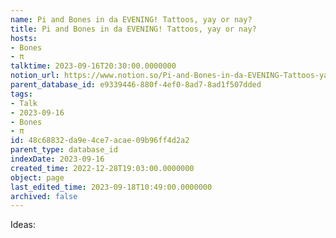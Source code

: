 ```yaml
---
name: Pi and Bones in da EVENING! Tattoos, yay or nay?
title: Pi and Bones in da EVENING! Tattoos, yay or nay?
hosts:
- Bones
- π
talktime: 2023-09-16T20:30:00.0000000
notion_url: https://www.notion.so/Pi-and-Bones-in-da-EVENING-Tattoos-yay-or-nay-48c68832da9e4ce7acae09b96ff4d2a2
parent_database_id: e9339446-880f-4ef0-8ad7-8ad1f507dded
tags:
- Talk
- 2023-09-16
- Bones
- π
id: 48c68832-da9e-4ce7-acae-09b96ff4d2a2
parent_type: database_id
indexDate: 2023-09-16
created_time: 2022-12-28T19:03:00.0000000
object: page
last_edited_time: 2023-09-18T10:49:00.0000000
archived: false
---
```


Ideas:

























